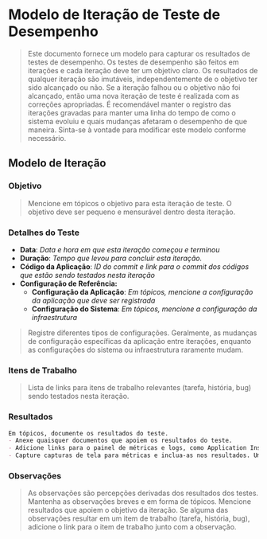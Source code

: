 # Modelo de Iteração de Teste de Desempenho

> Este documento fornece um modelo para capturar os resultados de testes de desempenho. Os testes de desempenho são feitos em iterações e cada iteração deve ter um objetivo claro. Os resultados de qualquer iteração são imutáveis, independentemente de o objetivo ter sido alcançado ou não. Se a iteração falhou ou o objetivo não foi alcançado, então uma nova iteração de teste é realizada com as correções apropriadas. É recomendável manter o registro das iterações gravadas para manter uma linha do tempo de como o sistema evoluiu e quais mudanças afetaram o desempenho de que maneira. Sinta-se à vontade para modificar este modelo conforme necessário.

## Modelo de Iteração

### Objetivo

> Mencione em tópicos o objetivo para esta iteração de teste. O objetivo deve ser pequeno e mensurável dentro desta iteração.

### Detalhes do Teste

- **Data**: *Data e hora em que esta iteração começou e terminou*
- **Duração**: *Tempo que levou para concluir esta iteração.*
- **Código da Aplicação**: *ID do commit e link para o commit dos códigos que estão sendo testados nesta iteração*
- **Configuração de Referência:**
  - **Configuração da Aplicação**: *Em tópicos, mencione a configuração da aplicação que deve ser registrada*
  - **Configuração do Sistema**: *Em tópicos, mencione a configuração da infraestrutura*

> Registre diferentes tipos de configurações. Geralmente, as mudanças de configuração específicas da aplicação entre iterações, enquanto as configurações do sistema ou infraestrutura raramente mudam.

### Itens de Trabalho

> Lista de links para itens de trabalho relevantes (tarefa, história, bug) sendo testados nesta iteração.

### Resultados

```md
Em tópicos, documente os resultados do teste.
- Anexe quaisquer documentos que apoiem os resultados do teste.
- Adicione links para o painel de métricas e logs, como Application Insights.
- Capture capturas de tela para métricas e inclua-as nos resultados. Um bom candidato para isso é o uso de CPU/Memória/Disco.
```

### Observações

> As observações são percepções derivadas dos resultados dos testes. Mantenha as observações breves e em forma de tópicos. Mencione resultados que apoiem o objetivo da iteração. Se alguma das observações resultar em um item de trabalho (tarefa, história, bug), adicione o link para o item de trabalho junto com a observação.
